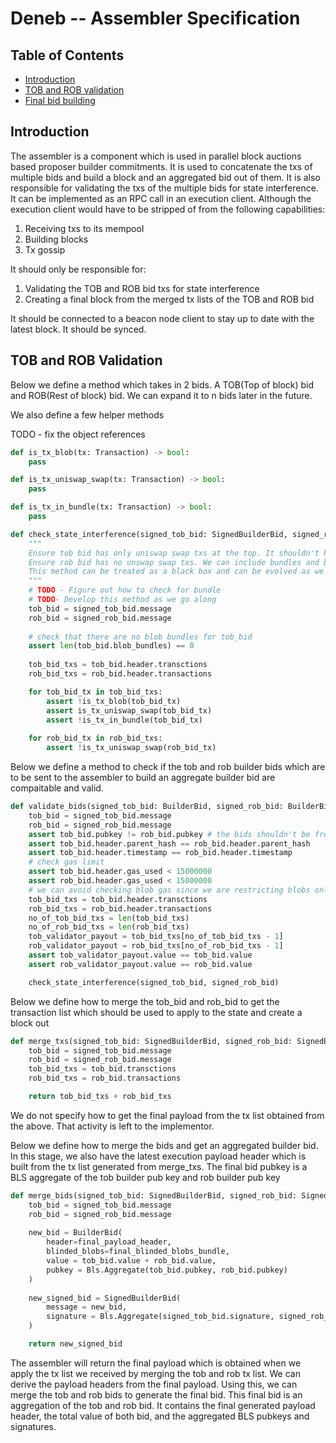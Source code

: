 # Deneb -- Assembler Specification

## Table of Contents

<!-- START doctoc generated TOC please keep comment here to allow auto update -->
<!-- DON'T EDIT THIS SECTION, INSTEAD RE-RUN doctoc TO UPDATE -->

- [Introduction](#introduction)
- [TOB and ROB validation](#containers)
- [Final bid building](#containers)

<!-- END doctoc generated TOC please keep comment here to allow auto update -->

## Introduction

The assembler is a component which is used in parallel block auctions based proposer builder commitments. It is used to concatenate the txs of multiple
bids and build a block and an aggregated bid out of them.
It is also responsible for validating the txs of the multiple bids for state interference.
It can be implemented as an RPC call in an execution client. Although the execution client would have to be stripped of from the following capabilities:
1. Receiving txs to its mempool
2. Building blocks
3. Tx gossip

It should only be responsible for:
1. Validating the TOB and ROB bid txs for state interference
2. Creating a final block from the merged tx lists of the TOB and ROB bid

It should be connected to a beacon node client to stay up to date with the latest block. It should be synced.

## TOB and ROB Validation

Below we define a method which takes in 2 bids. A TOB(Top of block) bid and ROB(Rest of block) bid. We can expand it to n bids later
in the future. 

We also define a few helper methods

TODO - fix the object references

```python
def is_tx_blob(tx: Transaction) -> bool:
    pass
```

```python
def is_tx_uniswap_swap(tx: Transaction) -> bool:
    pass
```

```python
def is_tx_in_bundle(tx: Transaction) -> bool:
    pass
```

```python
def check_state_interference(signed_tob_bid: SignedBuilderBid, signed_rob_bid: SignedBuilderBid):
    """
    Ensure tob bid has only uniswap swap txs at the top. It shouldn't have bundles, blob txs and meta txs.
    Ensure rob bid has no unswap swap txs. We can include bundles and blob txs.
    This method can be treated as a black box and can be evolved as we go along with developing pepc-boost.
    """    
    # TODO - Figure out how to check for bundle
    # TODO- Develop this method as we go along
    tob_bid = signed_tob_bid.message
    rob_bid = signed_rob_bid.message
    
    # check that there are no blob bundles for tob_bid
    assert len(tob_bid.blob_bundles) == 0
    
    tob_bid_txs = tob_bid.header.transctions
    rob_bid_txs = rob_bid.header.transactions

    for tob_bid_tx in tob_bid_txs:
        assert !is_tx_blob(tob_bid_tx)
        assert is_tx_uniswap_swap(tob_bid_tx)
        assert !is_tx_in_bundle(tob_bid_tx)
    
    for rob_bid_tx in rob_bid_txs:
        assert !is_tx_uniswap_swap(rob_bid_tx)
```

Below we define a method to check if the tob and rob builder bids which are to be sent to the assembler to build an aggregate builder bid are compaitable and valid.

```python
def validate_bids(signed_tob_bid: BuilderBid, signed_rob_bid: BuilderBid) -> bool:
    tob_bid = signed_tob_bid.message
    rob_bid = signed_rob_bid.message
    assert tob_bid.pubkey != rob_bid.pubkey # the bids shouldn't be from the same builder
    assert tob_bid.header.parent_hash == rob_bid.header.parent_hash
    assert tob_bid.header.timestamp == rob_bid.header.timestamp
    # check gas limit
    assert tob_bid.header.gas_used < 15000000
    assert rob_bid.header.gas_used < 15000000
    # we can avoid checking blob gas since we are restricting blobs only to ROB and also given that blobs work in a seperate gas fee market
    tob_bid_txs = tob_bid.header.transctions
    rob_bid_txs = rob_bid.header.transactions
    no_of_tob_bid_txs = len(tob_bid_txs)
    no_of_rob_bid_txs = len(rob_bid_txs)
    tob_validator_payout = tob_bid_txs[no_of_tob_bid_txs - 1]
    rob_validator_payout = rob_bid_txs[no_of_rob_bid_txs - 1]
    assert tob_validator_payout.value == tob_bid.value
    assert rob_validator_payout.value == rob_bid.value

    check_state_interference(signed_tob_bid, signed_rob_bid)
```

Below we define how to merge the tob_bid and rob_bid to get the transaction list which should be used to apply to the state and create a block out

```python
def merge_txs(signed_tob_bid: SignedBuilderBid, signed_rob_bid: SignedBuilderBid) -> Transaction[]:
    tob_bid = signed_tob_bid.message
    rob_bid = signed_rob_bid.message
    tob_bid_txs = tob_bid.transctions
    rob_bid_txs = rob_bid.transactions

    return tob_bid_txs + rob_bid_txs
```

We do not specify how to get the final payload from the tx list obtained from the above. That activity is left to the implementor.

Below we define how to merge the bids and get an aggregated builder bid. In this stage, we also have the latest execution payload header which is 
built from the tx list generated from merge_txs. The final bid pubkey is a BLS aggregate of the tob builder pub key and rob builder pub key 

```python
def merge_bids(signed_tob_bid: SignedBuilderBid, signed_rob_bid: SignedBuilderBid, final_payload_header: ExecutionPayloadHeader, final_blinded_blobs_bundle: BlindedBlobsBundle) -> SignedBuilderBid:
    tob_bid = signed_tob_bid.message
    rob_bid = signed_rob_bid.message
    
    new_bid = BuilderBid(
        header=final_payload_header,
        blinded_blobs=final_blinded_blobs_bundle,
        value = tob_bid.value + rob_bid.value,
        pubkey = Bls.Aggregate(tob_bid.pubkey, rob_bid.pubkey)
    )
    
    new_signed_bid = SignedBuilderBid(
        message = new_bid,
        signature = Bls.Aggregate(signed_tob_bid.signature, signed_rob_bid.signature)
    )

    return new_signed_bid
```

The assembler will return the final payload which is obtained when we apply the tx list we received by merging the tob and rob tx list. We can derive
the payload headers from the final payload. Using this, we can merge the tob and rob bids to generate the final bid. This final bid is an aggregation 
of the tob and rob bid. It contains the final generated payload header, the total value of both bid, and the aggregated BLS pubkeys and signatures.